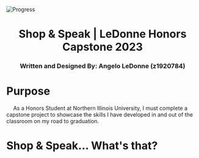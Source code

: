 ![Progress](http://img.shields.io/badge/In-Progress-yellow.png)

<div align='center'>
<h1>Shop & Speak | LeDonne Honors Capstone 2023</h1>
<h3>Written and Designed By: Angelo LeDonne (z1920784)</h3> 
</div>

# Purpose
&emsp; As a Honors Student at Northern Illinois University, I must complete a capstone project to showcase the skills I have developed in and out of the classroom on my road to graduation.

# Shop & Speak... What's that?
